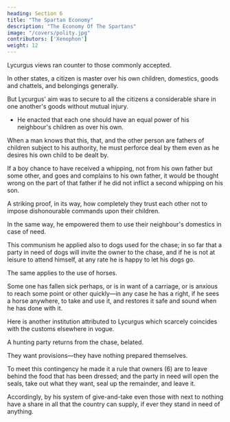 ```yaml
---
heading: Section 6
title: "The Spartan Economy"
description: "The Economy Of The Spartans"
image: "/covers/polity.jpg"
contributors: ['Xenophon']
weight: 12
---
```



Lycurgus views ran counter to those commonly accepted. 

In other states, a citizen is master over his own children, domestics, goods and chattels, and belongings generally.

But Lycurgus' aim was to secure to all the citizens a considerable share in one another's goods without mutual injury.
- He enacted that each one should have an equal power of his neighbour's children as over his own.

<!-- The principle is this. -->

When a man knows that this, that, and the other person are fathers of children subject to his authority, he must perforce deal by them even as he desires his own child to be dealt by. 

If a boy chance to have received a whipping, not from his own father but some other, and goes and complains to his own father, it would be thought wrong on the part of that father if he did not inflict a second whipping on his son. 

A striking proof, in its way, how completely they trust each other not to impose dishonourable commands upon their children.


In the same way, he empowered them to use their neighbour's domestics in case of need.

This communism he applied also to dogs used for the chase; in so far that a party in need of dogs will invite the owner to the chase, and if he is not at leisure to attend himself, at any rate he is happy to let his dogs go. 

The same applies to the use of horses.

Some one has fallen sick perhaps, or is in want of a carriage, or is anxious to reach some point or other quickly—in any case he has a right, if he sees a horse anywhere, to take and use it, and restores it safe and sound when he has done with it.

Here is another institution attributed to Lycurgus which scarcely coincides with the customs elsewhere in vogue.

A hunting party returns from the chase, belated. 

They want provisions—they have nothing prepared themselves. 

To meet this contingency he made it a rule that owners (6) are to leave behind the food that has been dressed; and the party in need will open the seals, take out what they want, seal up the remainder, and leave it. 

Accordingly, by his system of give-and-take even those with next to nothing have a share in all that the country can supply, if ever they stand in need of anything.



